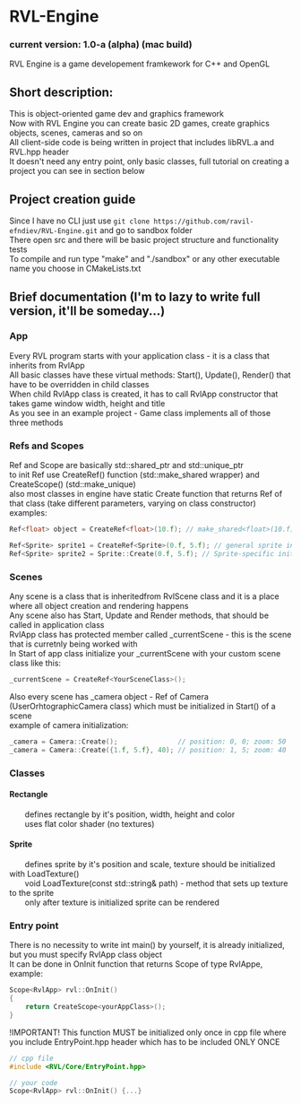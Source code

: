 # RVL-Engine

### current version: 1.0-a (alpha) (mac build)

RVL Engine is a game developement framkework for C++ and OpenGL

## Short description:
This is object-oriented game dev and graphics framework <br>
Now with RVL Engine you can create basic 2D games, create graphics objects, scenes, cameras and so on <br>
All client-side code is being written in project that includes libRVL.a and RVL.hpp header <br>
It doesn't need any entry point, only basic classes, full tutorial on creating a project you can see in section below

## Project creation guide
Since I have no CLI just use ```git clone https://github.com/ravil-efndiev/RVL-Engine.git``` and go to sandbox folder <br>
There open src and there will be basic project structure and functionality tests <br>
To compile and run type "make" and "./sandbox" or any other executable name you choose in CMakeLists.txt


## Brief documentation (I'm to lazy to write full version, it'll be someday...)
### App
Every RVL program starts with your application class - it is a class that inherits from RvlApp <br>
All basic classes have these virtual methods: Start(), Update(), Render() that have to be overridden in child classes <br>
When child RvlApp class is created, it has to call RvlApp constructor that takes game window width, height and title <br>
As you see in an example project - Game class implements all of those three methods <br>

### Refs and Scopes
Ref and Scope are basically std::shared_ptr and std::unique_ptr <br>
to init Ref use CreateRef<T>() function (std::make_shared wrapper) and CreateScope<T>() (std::make_unique) <br>
also most classes in engine have static Create function that returns Ref of that class (take different parameters, varying on class constructor) <br>
examples:
```cpp
Ref<float> object = CreateRef<float>(10.f); // make_shared<float>(10.f)

Ref<Sprite> sprite1 = CreateRef<Sprite>(0.f, 5.f); // general sprite initialization
Ref<Sprite> sprite2 = Sprite::Create(0.f, 5.f); // Sprite-specific initialization
```

### Scenes
Any scene is a class that is inheritedfrom RvlScene class and it is a place where all object creation and rendering happens <br>
Any scene also has Start, Update and Render methods, that should be called in application class <br>
RvlApp class has protected member called _currentScene - this is the scene that is curretnly being worked with <br>
In Start of app class initialize your _currentScene with your custom scene class like this:
```cpp
_currentScene = CreateRef<YourSceneClass>();
```
Also every scene has _camera object - Ref of Camera (UserOrhtographicCamera class) which must be initialized in Start() of a scene <br>
example of camera initialization:
```cpp
_camera = Camera::Create();               // position: 0, 0; zoom: 50
_camera = Camera::Create({1.f, 5.f}, 40); // position: 1, 5; zoom: 40 
```

### Classes
#### Rectangle
&nbsp;&nbsp;&nbsp;&nbsp;&nbsp;&nbsp; defines rectangle by it's position, width, height and color <br>
&nbsp;&nbsp;&nbsp;&nbsp;&nbsp;&nbsp; uses flat color shader (no textures) <br>
#### Sprite
&nbsp;&nbsp;&nbsp;&nbsp;&nbsp;&nbsp; defines sprite by it's position and scale, texture should be initialized with LoadTexture() <br>
&nbsp;&nbsp;&nbsp;&nbsp;&nbsp;&nbsp; void LoadTexture(const std::string& path) - method that sets up texture to the sprite <br>
&nbsp;&nbsp;&nbsp;&nbsp;&nbsp;&nbsp; only after texture is initialized sprite can be rendered

### Entry point
There is no necessity to write int main() by yourself, it is already initialized, but you must specify RvlApp class object <br>
It can be done in OnInit function that returns Scope of type RvlAppe, example:
```cpp
Scope<RvlApp> rvl::OnInit()
{
    return CreateScope<yourAppClass>();
}
```
!IMPORTANT! This function MUST be initialized only once in cpp file where you include EntryPoint.hpp header which has to be included ONLY ONCE
```cpp
// cpp file
#include <RVL/Core/EntryPoint.hpp>

// your code
Scope<RvlApp> rvl::OnInit() {...}
```
